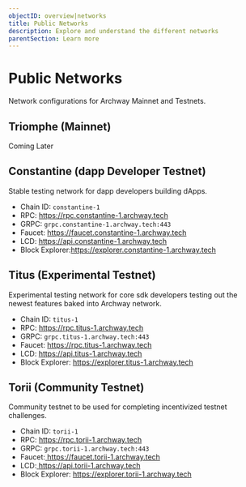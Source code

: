 ```yaml
---
objectID: overview|networks
title: Public Networks
description: Explore and understand the different networks
parentSection: Learn more
---
```


# Public Networks

Network configurations for Archway Mainnet and Testnets.

## Triomphe (Mainnet)

Coming Later

## Constantine (dapp Developer Testnet)

Stable testing network for dapp developers building dApps.

- Chain ID: `constantine-1`
- RPC: <a href="https://rpc.constantine-1.archway.tech" target="_blank">https://rpc.constantine-1.archway.tech<a>
- GRPC: `grpc.constantine-1.archway.tech:443`
- Faucet: <a href="https://faucet.constantine-1.archway.tech" target="_blank">https://faucet.constantine-1.archway.tech<a>
- LCD: <a href="https://api.constantine-1.archway.tech" target="_blank">https://api.constantine-1.archway.tech<a>
- Block Explorer:<a href="https://explorer.constantine-1.archway.tech" target="_blank">https://explorer.constantine-1.archway.tech<a>
<!-- - P2P Seed: `d46ddf80f6e4313b06209507135466847c7b4163@35.229.84.66:26656` -->

## Titus (Experimental Testnet)

Experimental testing network for core sdk developers testing out the newest features baked into Archway network.

- Chain ID: `titus-1`
- RPC: <a href="https://rpc.titus-1.archway.tech" target="_blank">https://rpc.titus-1.archway.tech<a>
- GRPC: `grpc.titus-1.archway.tech:443`
- Faucet: <a href="https://rpc.titus-1.archway.tech" target="_blank">https://rpc.titus-1.archway.tech<a>
- LCD: <a href="https://api.titus-1.archway.tech" target="_blank">https://api.titus-1.archway.tech<a>
- Block Explorer: <a href="https://explorer.titus-1.archway.tech" target="_blank">https://explorer.titus-1.archway.tech<a>
<!-- - P2P Seed: `69a56ffcaf3766f52eeabb1915571d76bb9b0b8c@34.75.26.143:443` -->

## Torii (Community Testnet)

Community testnet to be used for completing incentivized testnet challenges.

- Chain ID: `torii-1`
- RPC: <a href="https://rpc.torii-1.archway.tech" target="_blank">https://rpc.torii-1.archway.tech<a>
- GRPC: `grpc.torii-1.archway.tech:443`
- Faucet:<a href=" https://faucet.torii-1.archway.tech" target="_blank"> https://faucet.torii-1.archway.tech<a>
- LCD:<a href=" https://api.torii-1.archway.tech" target="_blank"> https://api.torii-1.archway.tech<a>
- Block Explorer: <a href="https://explorer.torii-1.archway.tech" target="_blank"> https://explorer.torii-1.archway.tech<a>
